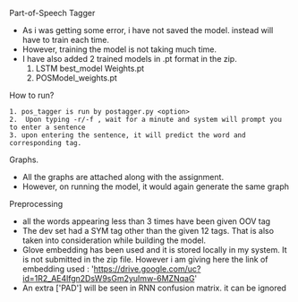  Part-of-Speech Tagger

- As i was getting some error, i have not saved the model. instead will have to train each time.
- However, training the model is not taking much time. 
- I have also added 2 trained models in .pt format in the zip.
     1. LSTM best_model Weights.pt
     2. POSModel_weights.pt


How to run?

    1. pos_tagger is run by postagger.py <option>
    2.  Upon typing -r/-f , wait for a minute and system will prompt you to enter a sentence
    3. upon entering the sentence, it will predict the word and corresponding tag.

Graphs.
 - All the graphs are attached along with the assignment.
 - However, on running the model, it would again generate the same graph


 Preprocessing

- all the words appearing less than 3 times have been given OOV tag
- The dev set had a SYM tag other than the given 12 tags. That is also taken into consideration while building the model.
- Glove embedding has been used and it is stored locally in my system. It is not submitted in the zip file. However i am giving here the link of embedding used : 'https://drive.google.com/uc?id=1R2_AE4lfgn2DsW9sGm2yuImw-6MZNqaG'
- An extra ['PAD'] will be seen in RNN confusion matrix. it can be ignored


  

